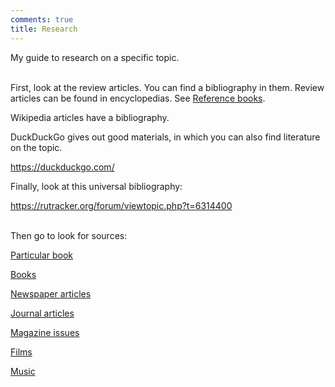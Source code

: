 ```yaml
---
comments: true
title: Research
---
```


My guide to research on a specific topic.
<br><br>

First, look at the review articles. You can find a bibliography in them. Review articles can be found in encyclopedias. See [Reference books](/en/reference-books).

Wikipedia articles have a bibliography.

DuckDuckGo gives out good materials, in which you can also find literature on the topic.

<https://duckduckgo.com/>

Finally, look at this universal bibliography:

<https://rutracker.org/forum/viewtopic.php?t=6314400>
<br><br>

Then go to look for sources:

[Particular book](/en/book-searching)

[Books](/en/libraries)

[Newspaper articles](/en/newspapers)

[Journal articles](/en/articles)

[Magazine issues](/en/magazines)

[Films](/ru/films)

[Music](/ru/music)